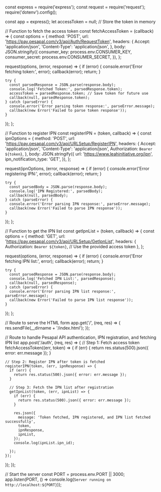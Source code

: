 const express = require('express');
const request = require('request');
require('dotenv').config();

const app = express();
let accessToken = null; // Store the token in memory

// Function to fetch the access token
const fetchAccessToken = (callback) => {
  const options = {
    method: 'POST',
    url: 'https://pay.pesapal.com/v3/api/Auth/RequestToken',
    headers: {
      Accept: 'application/json',
      'Content-Type': 'application/json',
    },
    body: JSON.stringify({
      consumer_key: process.env.CONSUMER_KEY,
      consumer_secret: process.env.CONSUMER_SECRET,
    }),
  };

  request(options, (error, response) => {
    if (error) {
      console.error('Error fetching token:', error);
      callback(error);
      return;
    }

    try {
      const parsedResponse = JSON.parse(response.body);
      console.log('Fetched Token:', parsedResponse.token);
      accessToken = parsedResponse.token; // Save token for future use
      callback(null, parsedResponse.token);
    } catch (parseError) {
      console.error('Error parsing token response:', parseError.message);
      callback(new Error('Failed to parse token response'));
    }
  });
};

// Function to register IPN
const registerIPN = (token, callback) => {
  const ipnOptions = {
    method: 'POST',
    url: 'https://pay.pesapal.com/v3/api/URLSetup/RegisterIPN',
    headers: {
      Accept: 'application/json',
      'Content-Type': 'application/json',
      Authorization: `Bearer ${token}`,
    },
    body: JSON.stringify({
      url: 'https://www.leahinitiative.org/ipn',
      ipn_notification_type: 'GET',
    }),
  };

  request(ipnOptions, (error, response) => {
    if (error) {
      console.error('Error registering IPN:', error);
      callback(error);
      return;
    }

    try {
      const parsedBody = JSON.parse(response.body);
      console.log('IPN Registered:', parsedBody);
      callback(null, parsedBody);
    } catch (parseError) {
      console.error('Error parsing IPN response:', parseError.message);
      callback(new Error('Failed to parse IPN response'));
    }
  });
};

// Function to get the IPN list
const getIpnList = (token, callback) => {
  const options = {
    method: 'GET',
    url: 'https://pay.pesapal.com/v3/api/URLSetup/GetIpnList',
    headers: {
      Authorization: `Bearer ${token}`, // Use the provided access token
    },
  };

  request(options, (error, response) => {
    if (error) {
      console.error('Error fetching IPN list:', error);
      callback(error);
      return;
    }

    try {
      const parsedResponse = JSON.parse(response.body);
      console.log('Fetched IPN List:', parsedResponse);
      callback(null, parsedResponse);
    } catch (parseError) {
      console.error('Error parsing IPN list response:', parseError.message);
      callback(new Error('Failed to parse IPN list response'));
    }
  });
};



// Route to serve the HTML form
app.get('/', (req, res) => {
  res.sendFile(__dirname + '/index.html');
});


// Route to handle Pesapal API authentication, IPN registration, and fetching IPN list
app.post('/auth', (req, res) => {
  // Step 1: Fetch access token
  fetchAccessToken((err, token) => {
    if (err) {
      return res.status(500).json({ error: err.message });
    }

    // Step 2: Register IPN after token is fetched
    registerIPN(token, (err, ipnResponse) => {
      if (err) {
        return res.status(500).json({ error: err.message });
      }

      // Step 3: Fetch the IPN list after registration
      getIpnList(token, (err, ipnList) => {
        if (err) {
          return res.status(500).json({ error: err.message });
        }

        res.json({
          message: 'Token fetched, IPN registered, and IPN list fetched successfully',
          token,
          ipnResponse,
          ipnList,
        });
        console.log(ipnList.ipn_id);
        
      });
    });
  });
});

// Start the server
const PORT = process.env.PORT || 3000;
app.listen(PORT, () => console.log(`Server running on http://localhost:${PORT}`));

